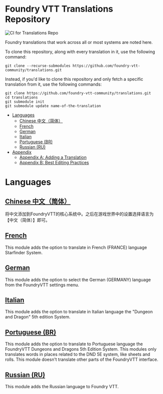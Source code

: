 # Foundry VTT Translations Repository

![CI for Translations Repo](https://github.com/foundry-vtt-community/translations/workflows/CI%20for%20Translations%20Repo/badge.svg)

Foundry translations that work across all or most systems are noted here.

To clone this repository, along with every translation in it, use the following command:

```
git clone --recurse-submodules https://github.com/foundry-vtt-community/translations.git
```

Instead, if you'd like to clone this repository and only fetch a specific translation from it, use the following commands:

```
git clone https://github.com/foundry-vtt-community/translations.git
cd translations
git submodule init
git submodule update name-of-the-translation
```


<!--tl=2-->
<!--ts-->
   * [Languages](#languages)
      * [Chinese 中文（简体）](#chinese-中文简体)
      * [French](#french)
      * [German](#german)
      * [Italian](#italian)
      * [Portuguese (BR)](#portuguese-br)
      * [Russian (RU)](#russian-ru)
   * [Appendix](#appendix)
      * [Appendix A: Adding a Translation](#appendix-a-adding-a-translation)
      * [Appendix B: Best Editing Practices](#appendix-b-best-editing-practices)
<!--te-->

# Languages

## [Chinese 中文（简体）](Languages/cn-CN.md)
将中文添加到FoundryVTT的核心系统中。之后在游戏世界中的设置选择语言为【中文（简体）】即可。

## [French](Languages/foundryvtt-lang-fr-fr.md)
This module adds the option to translate in French (FRANCE) language Starfinder System.

## [German](Languages/foundryvtt-german.md)
This module adds the option to select the German (GERMANY) language from the FoundryVTT settings menu.

## [Italian](Languages/foundryvtt-lang-it-it.md)
This module adds the option to translate in Italian language the "Dungeon and Dragon" 5th edition System.

## [Portuguese (BR)](Languages/foundryvtt-brazilian-portuguese.md)
This module adds the option to translate to Portuguese language the FoundryVTT Dungeons and Dragons 5th Edition System. This modules only translates words in places related to the DND 5E system, like sheets and rolls. This module doesn't translate other parts of the FoundryVTT interface.

## [Russian (RU)](Languages/foundry-vtt-ru.md)
This module adds the Russian language to Foundry VTT.

